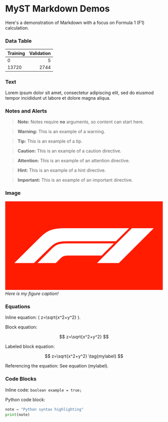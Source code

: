 # MyST Markdown Demos

Here's a demonstration of Markdown with a focus on Formula 1 (F1) calculation.

### Data Table

|    Training   |   Validation   |
| :------------ | -------------: |
|        0      |        5       |
|     13720     |      2744      |

### Text

Lorem ipsum dolor sit amet, consectetur adipiscing elit, sed do eiusmod tempor incididunt ut labore et dolore magna aliqua.

### Notes and Alerts

> **Note:** Notes require **no** arguments, so content can start here.

> **Warning:** This is an example of a warning.

> **Tip:** This is an example of a tip.

> **Caution:** This is an example of a caution directive.

> **Attention:** This is an example of an attention directive.

> **Hint:** This is an example of a hint directive.

> **Important:** This is an example of an important directive.

### Image

![My Figure](../assets/logo.png)
*Here is my figure caption!*

### Equations

Inline equation: \( z=\sqrt{x^2+y^2} \).

Block equation:

$$
z=\sqrt{x^2+y^2}
$$

Labeled block equation:

$$
z=\sqrt{x^2+y^2}
\tag{mylabel}
$$

Referencing the equation: See equation (mylabel).

### Code Blocks

Inline code: `boolean example = true;`

Python code block:

```python
note = "Python syntax highlighting"
print(note)
